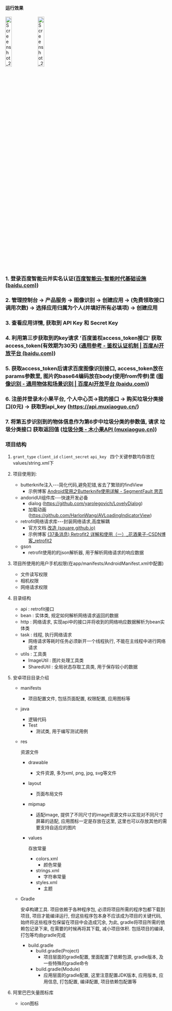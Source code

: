 #### 运行效果

<img src="https://cdn.jsdelivr.net/gh/wzc520pyfm/Picbed_PicGo@master/img/Screenshot_20220404_225720_com.baidu.duer.lajifl.jpg" alt="Screenshot_20220404_225720_com.baidu.duer.lajifl" style="width:20%;height:20%;" /><img src="https://cdn.jsdelivr.net/gh/wzc520pyfm/Picbed_PicGo@master/img/Screenshot_20220404_225724_com.baidu.duer.lajifl.jpg" alt="Screenshot_20220404_225724_com.baidu.duer.lajifl" style="width:20%;height:20%;" />

### 1. 登录百度智能云并实名认证([百度智能云-智能时代基础设施 (baidu.com)](https://cloud.baidu.com/?from=console))

### 2. 管理控制台 -> 产品服务 -> 图像识别 -> 创建应用 -> (免费领取接口调用次数) -> 选择应用归属为个人(并填好所有必填项) -> 创建应用

### 3. 查看应用详情, 获取到 API Key 和  Secret Key

### 4. 利用第三步获取到的key请求 '百度鉴权access_token接口' 获取access_token(有效期为30天) ([通用参考 - 鉴权认证机制 | 百度AI开放平台 (baidu.com)](https://ai.baidu.com/ai-doc/REFERENCE/Ck3dwjhhu))

### 5. 获取access_token后请求百度图像识别接口, access_token放在params参数里, 图片的base64编码放在body(使用from传参)里 ([图像识别 - 通用物体和场景识别 | 百度AI开放平台 (baidu.com)](https://ai.baidu.com/ai-doc/IMAGERECOGNITION/Xk3bcxe21))

### 6. 注册并登录木小果平台, 个人中心页->我的接口 -> 购买垃圾分类接口(0元) -> 获取到api_key (https://api.muxiaoguo.cn/)

### 7. 将第五步识别到的物体信息作为第6步中垃圾分类的参数值, 请求 垃圾分类接口 获取返回值 ([垃圾分类 - 木小果API (muxiaoguo.cn)](https://api.muxiaoguo.cn/doc/lajifl.html))





### 项目结构

1. `grant_type`    `client_id`    `client_secret`   `api_key `  四个关键参数均存放在values/string.xml下

2. 项目使用到: 
   * butterknife注入---简化代码,避免犯错,省去了繁琐的findView
     * 示例博客 [Android常用之Butterknife使用详解 - SegmentFault 思否](https://segmentfault.com/a/1190000016460847)
   * andoridUI组件库---快速开发必备
     * dialog (https://github.com/yarolegovich/LovelyDialog)
     * 加载动画 (https://github.com/HarlonWang/AVLoadingIndicatorView)
   * retrofit网络请求库---封装网络请求,高度解耦
     * 官方文档 [改造 (square.github.io)](https://square.github.io/retrofit/)
     * 示例博客 [(37条消息) Retrofit2 详解和使用（一）_花酒果子-CSDN博客_retrofit2](https://blog.csdn.net/m0_37796683/article/details/90702095)
   * gson
     * retrofit使用的的json解析器, 用于解析网络请求的响应数据
   
3. 项目所使用的用户手机权限(在app/manifests/AndroidManifest.xml中配置)
   * 文件读写权限
   * 相机权限
   * 网络请求权限
   
4. 目录结构
   * api : retrofit接口
   * bean :  实体类, 规定如何解析网络请求返回的数据
   * http :  网络请求, 实现api中的接口并将收到的网络响应数据解析为bean实体类
   * task :  线程, 执行网络请求
     * 网络请求等耗时任务必须新开一个线程执行, 不能在主线程中进行网络请求
   * utils :  工具类
     * ImageUtil :  图片处理工具类
     * SharedUtil :  全局状态存取工具类, 用于保存较小的数据
   
5. 安卓项目目录介绍

   * manifests

     * 项目配置文件, 包括页面配置, 权限配置, 应用图标等

   * java

     * 逻辑代码
     * Test
       * 测试类, 用于编写测试用例

   * res

     资源文件

     * drawable

       * 文件资源, 多为xml, png, jpg, svg等文件

     * layout

       * 页面布局文件

     * mipmap

       * 适配image, 提供了不同尺寸的image资源文件以实现对不同尺寸屏幕的适配, 应用图标一定是存放在这里, 这里也可以存放其他的需要支持自适应的图片

     * values

       存放常量

       * colors.xml
         * 颜色常量
       * strings.xml
         * 字符串常量
       * styles.xml
         * 主题

   * Gradle

     安卓构建工具.  项目依赖于各种程序包, 必须将项目所需的程序包都下载到项目, 项目才能编译运行, 但这些程序包本身不应该成为项目的关键代码, 始终将这些程序包保留在项目中会造成冗余, 为此, gradle将项目所需的依赖包记录下来, 在需要的时候再将其下载, 减小项目体积. 包括项目的编译, 打包等均由gradle完成

     * build.gradle
       * build.gradle(Project)
         * 项目层面的gradle配置, 里面配置了依赖包源, gradle版本, 及一些特殊的gradle命令
       * build.gradle(Module)
         * 应用层面的gradle配置, 这里注意配置JDK版本, 应用版本, 应用信息, 打包配置, 编译配置, 项目依赖包配置等

6. 阿里巴巴矢量图标库

   * icon图标

